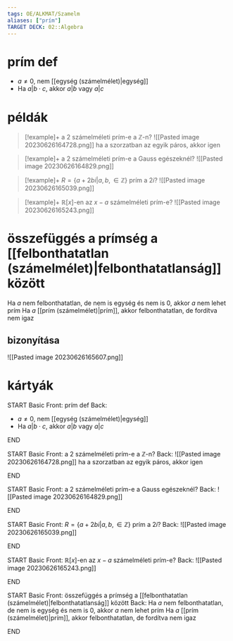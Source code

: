 ```yaml
---
tags: OE/ALKMAT/Szamelm 
aliases: ["prím"]
TARGET DECK: 02::Algebra
---
```


# prím def
- $a \ne 0$, nem [[egység (számelmélet)|egység]]
- Ha $a|b \cdot c$, akkor $a|b$ vagy $a|c$

# példák
> [!example]+ a $2$ számelméleti prím-e a $\mathbb{Z}$-n?
> ![[Pasted image 20230626164728.png]]
> ha a szorzatban az egyik páros, akkor igen

> [!example]+ a $2$ számelméleti prím-e a Gauss egészeknél?
> ![[Pasted image 20230626164829.png]]

> [!example]+ $R=\{ a+2bi | a,b,\in \mathbb{Z} \}$ prím a $2i$?
> ![[Pasted image 20230626165039.png]]

> [!example]+ $\mathbb{R}[x]$-en az $x-a$ számelméleti prím-e?
> ![[Pasted image 20230626165243.png]]

# összefüggés a prímség a [[felbonthatatlan (számelmélet)|felbonthatatlanság]] között
Ha $a$ nem felbonthatatlan, de nem is egység és nem is $0$, akkor $a$ nem lehet prím
Ha $a$ [[prím (számelmélet)|prím]], akkor felbonthatatlan, de fordítva nem igaz

## bizonyítása
![[Pasted image 20230626165607.png]]

# kártyák
START
Basic
Front:
prím def
Back:
- $a \ne 0$, nem [[egység (számelmélet)|egység]]
- Ha $a|b \cdot c$, akkor $a|b$ vagy $a|c$
<!--ID: 1687796831181-->
END

START
Basic
Front:
a $2$ számelméleti prím-e a $\mathbb{Z}$-n?
Back:
![[Pasted image 20230626164728.png]]
ha a szorzatban az egyik páros, akkor igen
<!--ID: 1687796831186-->
END

START
Basic
Front:
a $2$ számelméleti prím-e a Gauss egészeknél?
Back:
![[Pasted image 20230626164829.png]]
<!--ID: 1687796831192-->
END

START
Basic
Front:
$R=\{ a+2bi | a,b,\in \mathbb{Z} \}$ prím a $2i$?
Back:
![[Pasted image 20230626165039.png]]
<!--ID: 1687796831198-->
END

START
Basic
Front:
$\mathbb{R}[x]$-en az $x-a$ számelméleti prím-e?
Back:
![[Pasted image 20230626165243.png]]
<!--ID: 1687796831202-->
END

START
Basic
Front:
összefüggés a prímség a [[felbonthatatlan (számelmélet)|felbonthatatlanság]] között
Back:
Ha $a$ nem felbonthatatlan, de nem is egység és nem is $0$, akkor $a$ nem lehet prím
Ha $a$ [[prím (számelmélet)|prím]], akkor felbonthatatlan, de fordítva nem igaz
<!--ID: 1687796831207-->
END
